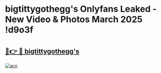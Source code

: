 # bigtittygothegg's Onlyfans Leaked - New Video & Photos March 2025 !d9o3f

# <h2><a href="https://o97fa2.iuczelnia.edu.pl?title=bigtittygothegg's&ref=d9o3f">🔗👉 🔴 bigtittygothegg's</a></h2>

[![acn](https://github.com/user-attachments/assets/0f9c940e-d8b0-45ae-aac7-cd30a18b3e1c)](https://o97fa2.iuczelnia.edu.pl?title=bigtittygothegg's&ref=d9o3f)

